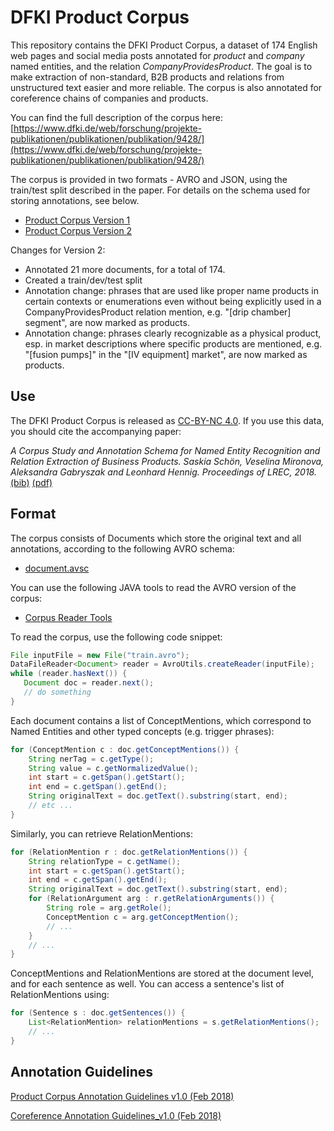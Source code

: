 # DFKI Product Corpus

This repository contains the DFKI Product Corpus, a dataset of 174 English web pages and social media posts annotated for _product_ and _company_ named entities, and the relation _CompanyProvidesProduct_. The goal is to make extraction of non-standard, B2B products and relations from unstructured text easier and more reliable. The corpus is also annotated for coreference chains of companies and products.

You can find the full description of the corpus here: [https://www.dfki.de/web/forschung/projekte-publikationen/publikationen/publikation/9428/](https://www.dfki.de/web/forschung/projekte-publikationen/publikationen/publikation/9428/)

The corpus is provided in two formats - AVRO and JSON, using the train/test split described in the paper. For details on the schema used for storing annotations, see below.

 * [Product Corpus Version 1](v1_20180509)
 * [Product Corpus Version 2](v2_20190618)

Changes for Version 2:
 * Annotated 21 more documents, for a total of 174.
 * Created a train/dev/test split
 * Annotation change: phrases that are used like proper name products in certain contexts or enumerations even without being explicitly used in a CompanyProvidesProduct relation mention, e.g. "[drip chamber] segment", are now marked as products.
 * Annotation change: phrases clearly recognizable as a physical product, esp. in market descriptions where specific products are mentioned, e.g. "[fusion pumps]" in the "[IV equipment] market", are now marked as products.

## Use
The DFKI Product Corpus is released as [CC-BY-NC 4.0](https://creativecommons.org/licenses/by-nc/4.0/). If you use this data, you should cite the accompanying paper:

_A Corpus Study and Annotation Schema for Named Entity Recognition and Relation Extraction of Business Products. Saskia Schön, Veselina Mironova, Aleksandra Gabryszak and Leonhard Hennig. Proceedings of LREC, 2018._ [(bib)](paper.bib) [(pdf)](https://www.dfki.de/fileadmin/user_upload/import/9428_lrec_product_corpus.pdf)


## Format

The corpus consists of Documents which store the original text and all annotations, according to the following AVRO schema:

 * [document.avsc](document.avsc)

You can use the following JAVA tools to read the AVRO version of the corpus:

 * [Corpus Reader Tools](sdw-tools-1.0-SNAPSHOT.jar)

To read the corpus, use the following code snippet:

   ```java
   File inputFile = new File("train.avro");
   DataFileReader<Document> reader = AvroUtils.createReader(inputFile);
   while (reader.hasNext()) {
      Document doc = reader.next();
      // do something
   }

   ```

Each document contains a list of ConceptMentions, which correspond to Named Entities and other typed concepts (e.g. trigger phrases):

   ```java
   for (ConceptMention c : doc.getConceptMentions()) {
       String nerTag = c.getType();
       String value = c.getNormalizedValue();
       int start = c.getSpan().getStart();
       int end = c.getSpan().getEnd();
       String originalText = doc.getText().substring(start, end);
       // etc ...
   }
   ```

Similarly, you can retrieve RelationMentions:

   ```java
   for (RelationMention r : doc.getRelationMentions()) {
       String relationType = c.getName();
       int start = c.getSpan().getStart();
       int end = c.getSpan().getEnd();
       String originalText = doc.getText().substring(start, end);
       for (RelationArgument arg : r.getRelationArguments()) {
           String role = arg.getRole();
           ConceptMention c = arg.getConceptMention();
           // ...
       }
       // ...
   }
   ```

ConceptMentions and RelationMentions are stored at the document level, and for each sentence as well. You can access a sentence's list of RelationMentions using:

   ```java
   for (Sentence s : doc.getSentences()) {
       List<RelationMention> relationMentions = s.getRelationMentions();
       // ...
   }
   ```



## Annotation Guidelines

[Product Corpus Annotation Guidelines v1.0 (Feb 2018)](Product_Corpus_Annotation_Guidelines_Feb_2018_v1.0.pdf)

[Coreference Annotation Guidelines_v1.0 (Feb 2018)](Coreference_Guidelines.pdf)
